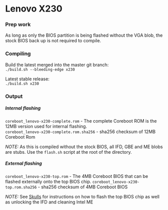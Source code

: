 # Lenovo X230

### Prep work
As long as only the BIOS partition is being flashed without the VGA blob, the stock BIOS
 back up is not required to compile.

### Compiling
Build the latest merged into the master git branch:  
`./build.sh --bleeding-edge x230`

Latest stable release:  
 `./build.sh x230`

### Output
 ##### Internal flashing
`coreboot_lenovo-x230-complete.rom` - The complete Coreboot ROM is the 12MB version used for internal flashing.   
`coreboot_lenovo-x230-complete.rom.sha256` - sha256 checksum of 12MB Coreboot Rom

*NOTE:* As this is compiled without the stock BIOS, all IFD, GBE and ME blobs are stubs.  Use the `flash.sh` script at the root of the directory.


##### External flashing
`coreboot_lenovo-x230-top.rom` - The 4MB Coreboot BIOS that can be flashed externally onto the top BIOS chip.
`coreboot_lenovo-x230-top.rom.sha256` - sha256 checksum of 4MB Coreboot BIOS

*NOTE:* See [Skulls](https://github.com/merge/skulls/tree/master/x230) for instructions on how to flash the top BIOS chip as well as unlocking the IFD and cleaning Intel ME
